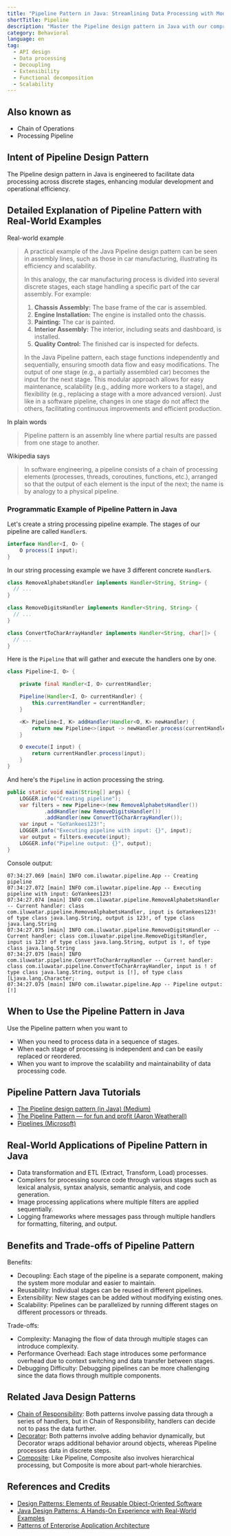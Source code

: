 ```yaml
---
title: "Pipeline Pattern in Java: Streamlining Data Processing with Modular Components"
shortTitle: Pipeline
description: "Master the Pipeline design pattern in Java with our comprehensive guide. Learn how to implement data processing in discrete stages for improved code scalability and flexibility. Ideal for developers looking to advance their software engineering skills."
category: Behavioral
language: en
tag:
  - API design
  - Data processing
  - Decoupling
  - Extensibility
  - Functional decomposition
  - Scalability
---
```


## Also known as

* Chain of Operations
* Processing Pipeline

## Intent of Pipeline Design Pattern

The Pipeline design pattern in Java is engineered to facilitate data processing across discrete stages, enhancing modular development and operational efficiency.

## Detailed Explanation of Pipeline Pattern with Real-World Examples

Real-world example

> A practical example of the Java Pipeline design pattern can be seen in assembly lines, such as those in car manufacturing, illustrating its efficiency and scalability.
>
> In this analogy, the car manufacturing process is divided into several discrete stages, each stage handling a specific part of the car assembly. For example:
>
> 1. **Chassis Assembly:** The base frame of the car is assembled.
> 2. **Engine Installation:** The engine is installed onto the chassis.
> 3. **Painting:** The car is painted.
> 4. **Interior Assembly:** The interior, including seats and dashboard, is installed.
> 5. **Quality Control:** The finished car is inspected for defects.
>
> In the Java Pipeline pattern, each stage functions independently and sequentially, ensuring smooth data flow and easy modifications. The output of one stage (e.g., a partially assembled car) becomes the input for the next stage. This modular approach allows for easy maintenance, scalability (e.g., adding more workers to a stage), and flexibility (e.g., replacing a stage with a more advanced version). Just like in a software pipeline, changes in one stage do not affect the others, facilitating continuous improvements and efficient production.

In plain words

> Pipeline pattern is an assembly line where partial results are passed from one stage to another.

Wikipedia says

> In software engineering, a pipeline consists of a chain of processing elements (processes, threads, coroutines, functions, etc.), arranged so that the output of each element is the input of the next; the name is by analogy to a physical pipeline.

### Programmatic Example of Pipeline Pattern in Java

Let's create a string processing pipeline example. The stages of our pipeline are called `Handler`s.

```java
interface Handler<I, O> {
    O process(I input);
}
```

In our string processing example we have 3 different concrete `Handler`s.

```java
class RemoveAlphabetsHandler implements Handler<String, String> {
  // ...
}

class RemoveDigitsHandler implements Handler<String, String> {
  // ...
}

class ConvertToCharArrayHandler implements Handler<String, char[]> {
  // ...
}
```

Here is the `Pipeline` that will gather and execute the handlers one by one.

```java
class Pipeline<I, O> {

    private final Handler<I, O> currentHandler;

    Pipeline(Handler<I, O> currentHandler) {
        this.currentHandler = currentHandler;
    }

    <K> Pipeline<I, K> addHandler(Handler<O, K> newHandler) {
        return new Pipeline<>(input -> newHandler.process(currentHandler.process(input)));
    }

    O execute(I input) {
        return currentHandler.process(input);
    }
}
```

And here's the `Pipeline` in action processing the string.

```java
public static void main(String[] args) {
    LOGGER.info("Creating pipeline");
    var filters = new Pipeline<>(new RemoveAlphabetsHandler())
            .addHandler(new RemoveDigitsHandler())
            .addHandler(new ConvertToCharArrayHandler());
    var input = "GoYankees123!";
    LOGGER.info("Executing pipeline with input: {}", input);
    var output = filters.execute(input);
    LOGGER.info("Pipeline output: {}", output);
}
```

Console output:

```
07:34:27.069 [main] INFO com.iluwatar.pipeline.App -- Creating pipeline
07:34:27.072 [main] INFO com.iluwatar.pipeline.App -- Executing pipeline with input: GoYankees123!
07:34:27.074 [main] INFO com.iluwatar.pipeline.RemoveAlphabetsHandler -- Current handler: class com.iluwatar.pipeline.RemoveAlphabetsHandler, input is GoYankees123! of type class java.lang.String, output is 123!, of type class java.lang.String
07:34:27.075 [main] INFO com.iluwatar.pipeline.RemoveDigitsHandler -- Current handler: class com.iluwatar.pipeline.RemoveDigitsHandler, input is 123! of type class java.lang.String, output is !, of type class java.lang.String
07:34:27.075 [main] INFO com.iluwatar.pipeline.ConvertToCharArrayHandler -- Current handler: class com.iluwatar.pipeline.ConvertToCharArrayHandler, input is ! of type class java.lang.String, output is [!], of type class [Ljava.lang.Character;
07:34:27.075 [main] INFO com.iluwatar.pipeline.App -- Pipeline output: [!]
```

## When to Use the Pipeline Pattern in Java

Use the Pipeline pattern when you want to

* When you need to process data in a sequence of stages.
* When each stage of processing is independent and can be easily replaced or reordered.
* When you want to improve the scalability and maintainability of data processing code.

## Pipeline Pattern Java Tutorials

* [The Pipeline design pattern (in Java) (Medium)](https://medium.com/@deepakbapat/the-pipeline-design-pattern-in-java-831d9ce2fe21)
* [The Pipeline Pattern — for fun and profit (Aaron Weatherall)](https://medium.com/@aaronweatherall/the-pipeline-pattern-for-fun-and-profit-9b5f43a98130)
* [Pipelines (Microsoft)](https://docs.microsoft.com/en-us/previous-versions/msp-n-p/ff963548(v=pandp.10))

## Real-World Applications of Pipeline Pattern in Java

* Data transformation and ETL (Extract, Transform, Load) processes.
* Compilers for processing source code through various stages such as lexical analysis, syntax analysis, semantic analysis, and code generation.
* Image processing applications where multiple filters are applied sequentially.
* Logging frameworks where messages pass through multiple handlers for formatting, filtering, and output.

## Benefits and Trade-offs of Pipeline Pattern

Benefits:

* Decoupling: Each stage of the pipeline is a separate component, making the system more modular and easier to maintain.
* Reusability: Individual stages can be reused in different pipelines.
* Extensibility: New stages can be added without modifying existing ones.
* Scalability: Pipelines can be parallelized by running different stages on different processors or threads.

Trade-offs:

* Complexity: Managing the flow of data through multiple stages can introduce complexity.
* Performance Overhead: Each stage introduces some performance overhead due to context switching and data transfer between stages.
* Debugging Difficulty: Debugging pipelines can be more challenging since the data flows through multiple components.

## Related Java Design Patterns

* [Chain of Responsibility](https://java-design-patterns.com/patterns/chain-of-responsibility/): Both patterns involve passing data through a series of handlers, but in Chain of Responsibility, handlers can decide not to pass the data further.
* [Decorator](https://java-design-patterns.com/patterns/decorator/): Both patterns involve adding behavior dynamically, but Decorator wraps additional behavior around objects, whereas Pipeline processes data in discrete steps.
* [Composite](https://java-design-patterns.com/patterns/composite/): Like Pipeline, Composite also involves hierarchical processing, but Composite is more about part-whole hierarchies.

## References and Credits

* [Design Patterns: Elements of Reusable Object-Oriented Software](https://amzn.to/3w0pvKI)
* [Java Design Patterns: A Hands-On Experience with Real-World Examples](https://amzn.to/3yhh525)
* [Patterns of Enterprise Application Architecture](https://amzn.to/3WfKBPR)
